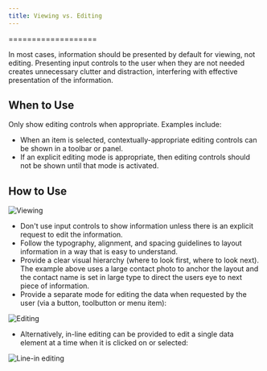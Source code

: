 ```yaml
---
title: Viewing vs. Editing
---
```

===================

In most cases, information should be presented by default for viewing,
not editing. Presenting input controls to the user when they are not
needed creates unnecessary clutter and distraction, interfering with
effective presentation of the information.

When to Use
-----------

Only show editing controls when appropriate. Examples include:

-   When an item is selected, contextually-appropriate editing controls
    can be shown in a toolbar or panel.
-   If an explicit editing mode is appropriate, then editing controls
    should not be shown until that mode is activated.

How to Use
----------

![Viewing](/hig/ViewMode.png)

-   Don\'t use input controls to show information unless there is an
    explicit request to edit the information.
-   Follow the typography, alignment, and spacing guidelines to layout
    information in a way that is easy to understand.
-   Provide a clear visual hierarchy (where to look first, where to look
    next). The example above uses a large contact photo to anchor the
    layout and the contact name is set in large type to direct the users
    eye to next piece of information.
-   Provide a separate mode for editing the data when requested by the
    user (via a button, toolbutton or menu item):

![Editing](/hig/EditMode.png)

-   Alternatively, in-line editing can be provided to edit a single data
    element at a time when it is clicked on or selected:

![Line-in editing](/hig/PartialEditMode.png)
